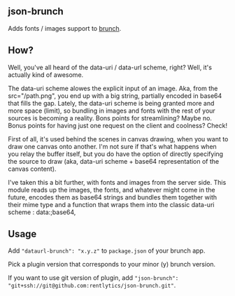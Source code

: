 ## json-brunch
Adds fonts / images support to [brunch](http://brunch.io).

## How?
Well, you've all heard of the data-uri / data-url scheme, right? Well, it's actually kind of awesome. 

The data-uri scheme alowes the explicit input of an image. Aka, from the src="/path.png", you end up with a big string, partially encoded in base64 that fills the gap. Lately, the data-uri scheme is being granted more and more space (limit), so bundling in images and fonts with the rest of your sources is becoming a reality. Bons points for streamlining? Maybe no. Bonus points for having just one request on the client and coolness? Check!

First of all, it's used behind the scenes in canvas drawing, when you want to draw one canvas onto another. I'm not sure if that's what happens when you relay the buffer itself, but you do have the option of directly specifying the source to draw (aka, data-uri scheme + base64 representation of the canvas content). 

I've taken this a bit further, with fonts and images from the server side. This module reads up the images, the fonts, and whatever might come in the future, encodes them as base64 strings and bundles them together with their mime type and a function that wraps them into the classic data-uri scheme : data:<mime>;base64,<string>

## Usage
Add `"dataurl-brunch": "x.y.z"` to `package.json` of your brunch app.

Pick a plugin version that corresponds to your minor (y) brunch version.

If you want to use git version of plugin, add
`"json-brunch": "git+ssh://git@github.com:rentlytics/json-brunch.git"`.
